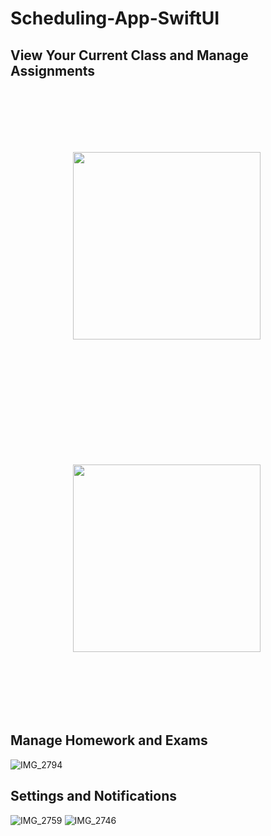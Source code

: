 # Scheduling-App-SwiftUI

## View Your Current Class and Manage Assignments
<p float="left">
  <img src="https://user-images.githubusercontent.com/50339306/141167429-b45742d5-9ee3-4a63-b3c6-e9b2a4f9eedc.PNG" width="300" style="padding: 100px;" />
  <img src="https://user-images.githubusercontent.com/50339306/141167602-d6afbe27-917a-4cc0-aced-e3720f176335.PNG" width="300" style="padding: 100px;" />
</p>

## Manage Homework and Exams
![IMG_2794](https://user-images.githubusercontent.com/50339306/141167602-d6afbe27-917a-4cc0-aced-e3720f176335.PNG)

## Settings and Notifications
![IMG_2759](https://user-images.githubusercontent.com/50339306/141167696-94f3fa6c-fb2e-41ed-a52d-9acb572c119e.PNG)
![IMG_2746](https://user-images.githubusercontent.com/50339306/141167780-dac39082-5e87-465e-898a-71c9f0df54de.jpg)
